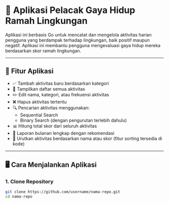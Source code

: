 # 🌿 Aplikasi Pelacak Gaya Hidup Ramah Lingkungan

Aplikasi ini berbasis Go untuk mencatat dan mengelola aktivitas harian pengguna yang berdampak terhadap lingkungan, baik positif maupun negatif. Aplikasi ini membantu pengguna mengevaluasi gaya hidup mereka berdasarkan skor ramah lingkungan.

---

## 🧩 Fitur Aplikasi

- ✅ Tambah aktivitas baru berdasarkan kategori
- 📄 Tampilkan daftar semua aktivitas
- ✏️ Edit nama, kategori, atau frekuensi aktivitas
- ❌ Hapus aktivitas tertentu
- 🔍 Pencarian aktivitas menggunakan:
  - Sequential Search
  - Binary Search (dengan pengurutan terlebih dahulu)
- 📊 Hitung total skor dari seluruh aktivitas
- 📑 Laporan bulanan lengkap dengan rekomendasi
- 🔢 Urutkan aktivitas berdasarkan nama atau skor (fitur sorting tersedia di kode)
  
---

## 🖥️ Cara Menjalankan Aplikasi

### 1. Clone Repository
```bash
git clone https://github.com/username/nama-repo.git
cd nama-repo
